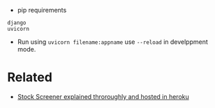 - pip requirements
```
django
uvicorn
```

- Run using `uvicorn filename:appname` use `--reload` in develppment mode.


# Related

- [Stock Screener explained throroughly and hosted in heroku](https://github.com/rakesh4real/fastapi-stock-screener)
